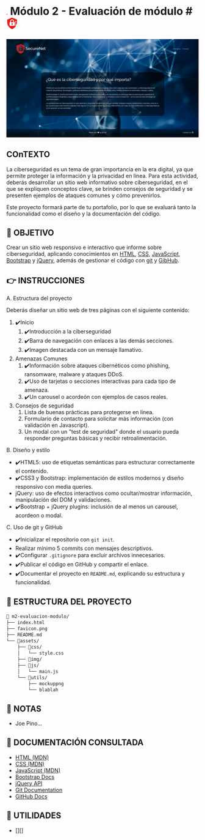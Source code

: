 # <img src="favicon.png" width=3/> Módulo 2 - Evaluación de módulo # <img src="favicon.png" width=30/> 

![mockup o entrega del ejercicio][0]

## COnTEXTO

La ciberseguridad es un tema de gran importancia en la era digital, ya que permite proteger la información y la privacidad en línea. Para esta actividad, deberás desarrollar un sitio web informativo sobre ciberseguridad, en el que se expliquen conceptos clave, se brinden consejos de seguridad y se presenten ejemplos de ataques comunes y cómo prevenirlos.

Este proyecto formará parte de tu portafolio, por lo que se evaluará tanto la funcionalidad como el diseño y la documentación del código.

## 🚀 OBJETIVO

Crear un sitio web responsivo e interactivo que informe sobre ciberseguridad, aplicando conocimientos en [HTML][5], [CSS][6], [JavaScript][7], [Bootstrap][8] y [jQuery][9], además de gestionar el código con [git][10] y [GibHub][11].

## 👉 INSTRUCCIONES

A. Estructura del proyecto

Deberás diseñar un sitio web de tres páginas con el siguiente contenido:

1. ✔️Inicio
   1. ✔️Introducción a la ciberseguridad
   2. ✔️Barra de navegación con enlaces a las demás secciones.
   3. ✔️Imagen destacada con un mensaje llamativo.
2. Amenazas Comunes
   1. ✔️Información sobre ataques cibernéticos como phishing, ransomware, malware y ataques DDoS.
   2. ✔️Uso de tarjetas o secciones interactivas para cada tipo de amenaza.
   3. ✔️Un carousel o acordeón con ejemplos de casos reales.
3. Consejos de seguridad
   1. Lista de buenas prácticas para protegerse en línea.
   2. Formulario de contacto para solicitar más información (con validación en Javascript).
   3. Un modal con un "test de seguridad" donde el usuario pueda responder preguntas básicas y recibir retroalimentación.

B. Diseño y estilo

- ✔️HTML5: uso de etiquetas semánticas para estructurar correctamente el contenido.
- ✔️CSS3 y Bootstrap: implementación de estilos modernos y diseño responsivo con media queries.
- jQuery: uso de efectos interactivos como ocultar/mostrar información, manipulación del DOM y validaciones.
- ✔️Bootstrap + jQuery plugins: inclusión de al menos un carousel, acordeon o modal.

C. Uso de git y GitHub

- ✔️Inicializar el repositorio con `git init`.
- Realizar mínimo 5 commits con mensajes descriptivos.
- ✔️Configurar `.gitignore` para excluir archivos innecesarios.
- ✔️Publicar el código en GitHub y compartir el enlace.
- ✔️Documentar el proyecto en `README.md`, explicando su estructura y funcionalidad. 

## 📁 ESTRUCTURA DEL PROYECTO

```
📁 m2-evaluacion-modulo/  
├── index.html  
├── favicon.png  
├── README.md  
└── 📁assets/  
    ├── 📁css/  
    │   └── style.css  
    ├── 📁img/  
    ├── 📁js/  
    │   └── main.js
    └── 📁utils/  
        ├── mockuppng
        └── blablah
```

## 👀 NOTAS

- Joe Pino...

## 📖 DOCUMENTACIÓN CONSULTADA

- [HTML (MDN)][5]
- [CSS (MDN)][6]
- [JavaScript (MDN)][7]
- [Bootstrap Docs][8]
- [jQuery API][9]
- [Git Documentation][10]
- [GitHub Docs][11]

## 🧰 UTILIDADES

* [][]

<!-- Enlaces referenciados arriba -->
[0]:./assets/img/entrega.png
[1]:
[2]:
[3]:
[4]:
[5]: https://developer.mozilla.org/en-US/docs/Web/HTML
[6]: https://developer.mozilla.org/en-US/docs/Web/CSS
[7]: https://developer.mozilla.org/en-US/docs/Web/JavaScript
[8]: https://getbootstrap.com/docs/5.3/getting-started/introduction/
[9]: https://api.jquery.com/
[10]: https://git-scm.com/doc
[11]: https://docs.github.com/en

